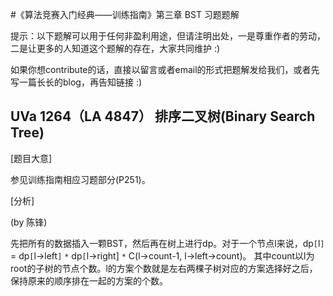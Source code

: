 #《算法竞赛入门经典——训练指南》第三章 BST 习题题解

提示：以下题解可以用于任何非盈利用途，但请注明出处，一是尊重作者的劳动，二是让更多的人知道这个题解的存在，大家共同维护 :)

如果你想contribute的话，直接以留言或者email的形式把题解发给我们，或者先写一篇长长的blog，再告知链接 :)

## UVa 1264（LA 4847） 排序二叉树(Binary Search Tree) ##

[题目大意]

参见训练指南相应习题部分(P251)。

[分析]

(by 陈锋)

先把所有的数据插入一颗BST，然后再在树上进行dp。对于一个节点l来说，dp`[`l`]` = dp`[`l->left`]` `*` dp`[`l->right] `*` C(l->count-1, l->left->count)。
其中count以l为root的子树的节点个数。l的方案个数就是左右两棵子树对应的方案选择好之后，保持原来的顺序排在一起的方案的个数。